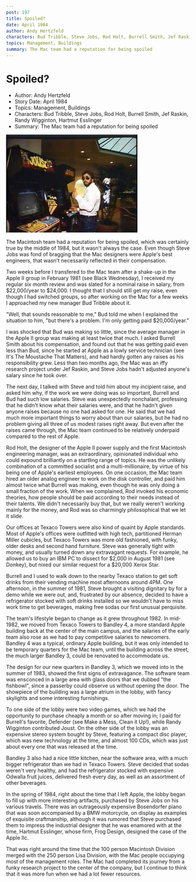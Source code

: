 ```yaml
---
post: 197
title: Spoiled?
date: April 1984
author: Andy Hertzfeld
characters: Bud Tribble, Steve Jobs, Rod Holt, Burrell Smith, Jef Raskin, Randy Wigginton, Hartmut Esslinger
topics: Management, Buildings
summary: The Mac team had a reputation for being spoiled
---
```


# Spoiled?
* Author: Andy Hertzfeld
* Story Date: April 1984
* Topics: Management, Buildings
* Characters: Bud Tribble, Steve Jobs, Rod Holt, Burrell Smith, Jef Raskin, Randy Wigginton, Hartmut Esslinger
* Summary: The Mac team had a reputation for being spoiled

![Woz in the Bandley 3 Lobby](images/Macintosh/woz_lobby.jpg) 

    
The Macintosh team had a reputation for being spoiled, which was certainly true by the middle of 1984, but it wasn't always the case.  Even though Steve Jobs was fond of bragging that the Mac designers were Apple's best engineers, that wasn't necessarily reflected in their compensation.


Two weeks before I transfered to the Mac team after a shake-up in the Apple II group in February 1981 (see Black Wednesday), I received my regular six month review and was slated for a nominal raise in salary, from $22,000/year to $24,000.  I thought that I should still get my raise, even though I had switched groups, so after working on the Mac for a few weeks I approached my new manager Bud Tribble about it.

"Well, that sounds reasonable to me," Bud told me when I explained the situation to him, "but there's a problem.  I'm only getting paid $20,000/year."

I was shocked that Bud was making so little, since the average manager in the Apple II group was making at least twice that much.  I asked Burrell Smith about his compensation, and found out that he was getting paid even less than Bud, since he started at Apple as a lowly service technician (see It's The Moustache That Matters), and had hardly gotten any raises as his responsibility grew.  Less than two months ago, the Mac was an iffy research project under Jef Raskin, and Steve Jobs hadn't adjusted anyone's salary since he took over.

The next day, I talked with Steve and told him about my incipient raise, and asked him why, if the work we were doing was so important,  Burrell and Bud had such low salaries.  Steve was unexpectedly nonchalant, professing that he didn't know what their salaries were, and that he hadn't given anyone raises because no one had asked for one.  He said that we had much more important things to worry about than our salaries, but he had no problem giving all three of us modest raises right away.  But even after the raises came through, the Mac team continued to be relatively underpaid compared to the rest of Apple.

Rod Holt, the designer of the Apple II power supply and the first Macintosh engineering manager, was an extraordinary, opinionated individual who could expound brilliantly on a startling range of topics.  He was the unlikely combination of a committed socialist and a multi-millionaire, by virtue of his being one of Apple's earliest employees.  On one occasion, the Mac team hired an older analog engineer to work on the disk controller, and paid him almost twice what Burrell was making, even though he was only doing a small fraction of the work.  When we complained, Rod invoked his economic theories, how people should be paid according to their needs instead of their talents.  We didn't necessarily buy that, but we really weren't working mainly for the money, and Rod was so charmingly philosophical that we let it slide.

Our offices at Texaco Towers were also kind of quaint by Apple standards.  Most of Apple's offices were outfitted with high tech, partitioned Herman Miller cubicles, but Texaco Towers was more old fashioned, with funky, older desks and second hand furniture.  Steve was generally tight with money, and usually turned down any extravagant requests.  For example, he allowed us to buy an IBM PC to dissect for $2,000 in August 1981 (see Donkey), but nixed our similar request for a $20,000 Xerox Star.

Burrell and I used to walk down to the nearby Texaco station to get  soft drinks from their vending machine most afternoons around 4PM.  One afternoon, in the summer of 1981, Steve brought a visiting dignitary by for a demo while we were out, and, frustrated by our absence, decided to have a refrigerator stocked with soft drinks installed so we wouldn't have to miss work time to get beverages, making free sodas our first unusual perquisite. 

The team's lifestyle began to change as it grew throughout 1982.  In mid-1982, we moved from Texaco Towers to Bandley 4, a more standard Apple building back at the center of the main campus, and the salaries of the early team also rose as we had to pay competitive salaries to newcomers.  Bandley 4 was a typical, ordinary Apple building, but it was only intended to be temporary quarters for the Mac team, until the building across the street, the much larger Bandley 3, could be renovated to accommodate us.

The design for our new quarters in Bandley 3, which we moved into in the summer of 1983, showed the first signs of extravagance.   The software team was ensconced in a large area with glass doors that we dubbed "the fishbowl", since a passerby could observe us without opening the door.  The showpiece of the building was a large atrium in the lobby, with fancy skylights and some interesting furnishings.

To one side of the lobby were two video games, which we had the opportunity to purchase  cheaply  a month or so after moving in;  I paid for Burrell's favorite, Defender (see Make a Mess, Clean it Up!), while Randy Wigginton contributed Joust.   On the other side of the lobby was an expensive stereo system bought by Steve, featuring a compact disc player, which was new technology at the time, and almost 100 CDs, which was just about every one that was released at the time.

Bandley 3 also had a nice little kitchen, near the software area, with a much bigger refrigerator than we had in Texaco Towers.  Steve decided that sodas weren't very healthy, and had the refrigerator stocked with expensive Odwalla fruit juices, delivered fresh every day, as well as an assortment of other beverages.

In the spring of 1984, right about the time that I left Apple, the lobby began to fill up with more interesting artifacts, purchased by Steve Jobs on his various travels.  There was an outrageously expensive Bosendorfer piano that was soon accompanied by a BMW motorcycle, on display as examples of exquisite craftmanship, although it was rumored that Steve purchased them to impress the industrial designer that he was enamored with at the time, Hartmut Esslinger, whose firm, Frog Design, designed the case of the Apple IIc.

That was right around the time that the 100 person Macintosh Division merged with the 250 person Lisa Division, with the Mac people occupying most of the management roles.  The Mac had completed its journey from a funky research project to the center of the company, but I continue to think that it was more fun when we had a lot fewer resources.

